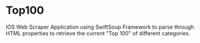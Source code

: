 # Top100
IOS Web Scraper Application using SwiftSoup Framework to parse through HTML properties to retrieve the current "Top 100" of different  categories.
